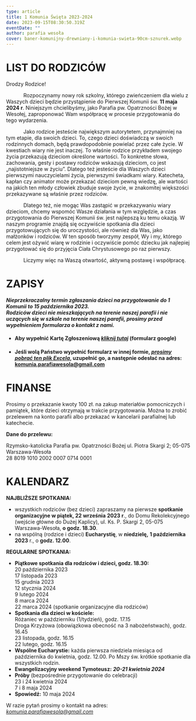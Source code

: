 ```yaml
---
type: article
title: 1 Komunia Święta 2023-2024
date: 2023-09-15T08:30:50.319Z
eventDate: ""
author: parafia wesoła
cover: baner-komunijny-drewniany-i-komunia-swieta-90cm-sznurek.webp
---
```

<!--StartFragment-->

# LIST DO RODZICÓW

Drodzy Rodzice!

            Rozpoczynamy nowy rok szkolny, którego zwieńczeniem dla wielu z Waszych dzieci będzie przystąpienie do Pierwszej Komunii św. **11 maja 2024 r**. Niniejszym chcielibyśmy, jako Parafia pw. Opatrzności Bożej w Wesołej, zaproponować Wam współpracę w procesie przygotowania do tego wydarzenia.

            Jako rodzice jesteście największym autorytetem, przynajmniej na tym etapie, dla swoich dzieci. To, czego dzieci doświadczą w swoich rodzinnych domach, będą prawdopodobnie powielać przez całe życie. W kwestiach wiary nie jest inaczej. To właśnie rodzice przykładem swojego życia przekazują dzieciom określone wartości. To konkretne słowa, zachowania, gesty i postawy rodziców wskazują dzieciom, co jest „najistotniejsze w życiu”. Dlatego też jesteście dla Waszych dzieci pierwszymi nauczycielami życia, pierwszymi świadkami wiary. Katecheta, kapłan czy animator może przekazać dzieciom pewną wiedzę, ale wartości na jakich ten młody człowiek zbuduje swoje życie, w znakomitej większości przekazywane są właśnie przez rodziców.

            Dlatego też, nie mogąc Was zastąpić w przekazywaniu wiary dzieciom, chcemy wspomóc Wasze działania w tym względzie, a czas przygotowania do Pierwszej Komunii św. jest najlepszą ku temu okazją. W naszym programie znajdą się oczywiście spotkania dla dzieci przygotowujących się do uroczystości, ale również dla Was, jako małżonków i rodziców. W ten sposób tworzymy zespół, Wy i my, którego celem jest ożywić wiarę w rodzinie i oczywiście pomóc dziecku jak najlepiej przygotować się do przyjęcia Ciała Chrystusowego po raz pierwszy.

            Liczymy więc na Waszą otwartość, aktywną postawę i współpracę.

# ZAPISY

***Nieprzekraczalny termin zgłaszania dzieci na przygotowanie do 1 Komunii to 15 października 2023.***\
***Rodziców dzieci nie mieszkających na terenie naszej parafii i nie uczących się w szkole na terenie naszej parafii, prosimy przed wypełnieniem formularza o kontakt z nami.*** 

* #### Aby wypełnić Kartę Zgłoszeniową *[kliknij tutaj](https://docs.google.com/forms/d/e/1FAIpQLSfKoRNP0TFFngUccfmP0CRMM3PkaVtkfmEx_3n-ykQKxPe7gQ/viewform?usp=sf_link)* (formularz google)
* #### Jeśli wolą Państwo wypełnić formularz w innej formie, *[prosimy pobrać ten plik Excela](https://kulturajezyka.pl/wp-content/uploads/2023/09/Komunia-2023-2024-formularz-zgloszeniowy-ONLINE.xlsx)*, uzupełnić go, a następnie odesłać na adres: [komunia.parafiawesola@gmail.com](mailto:komunia.parafiawesola@gmail.com)

# FINANSE

Prosimy o przekazanie kwoty 100 zł. na zakup materiałów pomocniczych i pamiątek, które dzieci otrzymają w trakcie przygotowania. Można to zrobić przelewem na konto parafii albo przekazać w kancelarii parafialnej lub katechecie.

**Dane do przelewu:**

Rzymsko-katolicka Parafia pw. Opatrzności Bożej ul. Piotra Skargi 2; 05-075 Warszawa-Wesoła\
28 8019 1010 2002 0007 0714 0001

# KALENDARZ

**NAJBLIŻSZE SPOTKANIA:**

* wszystkich rodziców (bez dzieci) zapraszamy na pierwsze **spotkanie organizacyjne w piątek, 22 września** **2023 r**., do Domu Rekolekcyjnego (wejście główne do Dużej Kaplicy), ul. Ks. P. Skargi 2, 05-075 Warszawa-Wesoła, **o godz. 18.30**.
* na wspólną (rodzice i dzieci) **Eucharystię**, w **niedzielę,** **1 października** **2023** r., o **godz. 12.00**.

**REGULARNE SPOTKANIA:**

* **Piątkowe spotkania dla rodziców i dzieci, godz. 18.30:**\
  20 października 2023\
  17 listopada 2023\
  15 grudnia 2023\
  12 stycznia 2024\
  9 lutego 2024\
  8 marca 2024\
  22 marca 2024 (spotkanie organizacyjne dla rodziców)
* **Spotkania dla dzieci w kościele:** \
  Różaniec w październiku (1/tydzień), godz. 17.15\
  Droga Krzyżowa (obowiązkowa obecność na 3 nabożeństwach), godz. 16.45\
  23 listopada, godz. 16.15\
  22 lutego, godz. 16.15
* **Wspólne Eucharystie:** każda pierwsza niedziela miesiąca od października do kwietnia, godz. 12.00. Po Mszy św. krótkie spotkanie dla wszystkich rodzin. 
* **Ewangelizacyjny weekend Tymoteusz:** ***20-21 kwietnia 2024***
* **Próby** (bezpośrednie przygotowanie do celebracji)\
  23 i 24 kwietnia 2024\
  7 i 8 maja 2024
* **Spowiedź:** 10 maja 2024

W razie pytań prosimy o kontakt na adres: *[komunia.parafiawesola@gmail.com](mailto:komunia.parafiawesola@gmail.com)*

[](<>) <!--EndFragment-->